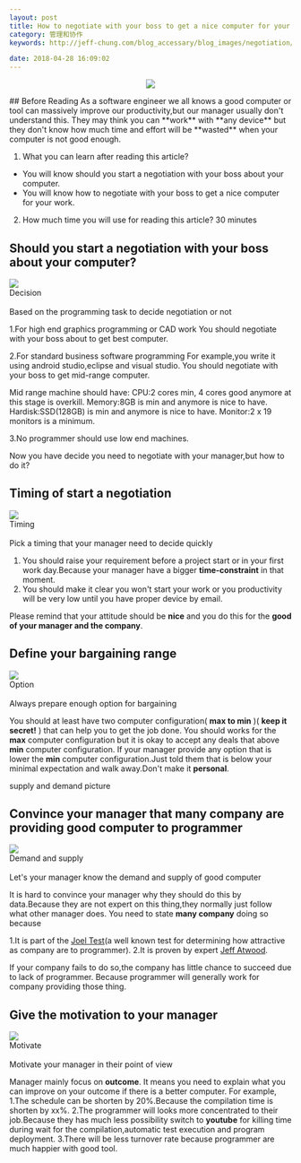 ```yaml
---
layout: post
title: How to negotiate with your boss to get a nice computer for your work
category: 管理和协作
keywords: http://jeff-chung.com/blog_accessary/blog_images/negotiation/negotiation1.png

date: 2018-04-28 16:09:02
---
```


<p align="center">
  <img src="http://jeff-chung.com/blog_accessary/blog_images/negotiation/negotiation1.png">
</p>
## Before Reading
As a software engineer we all knows a good computer or tool can massively improve our productivity,but our manager usually don't understand this.
They may think you can **work** with **any device** but they don't know how much time and effort will be **wasted** when your computer is not good enough.

1.  What you can learn after reading this article?

* You will know should you start a negotiation with your boss about your computer.
* You will know how to negotiate with your boss to get a nice computer for your work.

2.  How much time you will use for reading this article?
    30 minutes

## Should you start a negotiation with your boss about your computer?

<div class="minipic-container">
<img class="minipic" src="http://jeff-chung.com/blog_accessary/writing_common_accessary/decision.jpg" />
<div class="minitext-container">
<div class="minipic-title">Decision</div><br />
<div class="minipic-content">Based on the programming task to decide negotiation or not</div>
</div>
</div>

1.For high end graphics programming or CAD work
You should negotiate with your boss about to get best computer.

2.For standard business software programming
For example,you write it using android studio,eclipse and visual studio.
You should negotiate with your boss to get mid-range computer.

Mid range machine should have:
CPU:2 cores min, 4 cores good anymore at this stage is overkill.
Memory:8GB is min and anymore is nice to have.
Hardisk:SSD(128GB) is min and anymore is nice to have.
Monitor:2 x 19 monitors is a minimum.

3.No programmer should use low end machines.

Now you have decide you need to negotiate with your manager,but how to do it?

## Timing of start a negotiation

<div class="minipic-container">
<img class="minipic" src="http://jeff-chung.com/blog_accessary/writing_common_accessary/timing.jpg" />
<div class="minitext-container">
<div class="minipic-title">Timing</div><br />
<div class="minipic-content">Pick a timing that your manager need to decide quickly</div>
</div>
</div>

1.  You should raise your requirement before a project start or in your first work day.Because your manager have a bigger **time-constraint** in that moment.
2.  You should make it clear you won't start your work or you productivity will be very low until you have proper device by email.

Please remind that your attitude should be **nice** and you do this for the **good of your manager and the company**.

## Define your bargaining range

<div class="minipic-container">
<img class="minipic" src="http://jeff-chung.com/blog_accessary/writing_common_accessary/options.jpg" />
<div class="minitext-container">
<div class="minipic-title">Option</div><br />
<div class="minipic-content">Always prepare enough option for bargaining</div>
</div>
</div>

You should at least have two computer configuration( **max to min** )( **keep it secret!** ) that can help you to get the job done.
You should works for the **max** computer configuration but it is okay to accept any deals that above **min** computer configuration.
If your manager provide any option that is lower the **min** computer configuration.Just told them that is below your minimal expectation and walk away.Don't make it **personal**.

supply and demand picture

## Convince your manager that many company are providing good computer to programmer

<div class="minipic-container">
<img class="minipic" src="http://jeff-chung.com/blog_accessary/writing_common_accessary/demandAndSupply.jpg" />
<div class="minitext-container">
<div class="minipic-title">Demand and supply</div><br />
<div class="minipic-content">Let's your manager know the demand and supply of good computer</div>
</div>
</div>

It is hard to convince your manager why they should do this by data.Because they are not expert on this thing,they normally just follow what other manager does.
You need to state **many company** doing so because

1.It is part of the [Joel Test](http://www.joelonsoftware.com/articles/fog0000000043.html)(a well known test for determining how attractive as company are to programmer).
2.It is proven by expert [Jeff Atwood](http://blog.codinghorror.com/the-programmers-bill-of-rights/).

If your company fails to do so,the company has little chance to succeed due to lack of programmer.
Because programmer will generally work for company providing those thing.

## Give the motivation to your manager

<div class="minipic-container">
<img class="minipic" src="http://jeff-chung.com/blog_accessary/writing_common_accessary/motivate.jpg" />
<div class="minitext-container">
<div class="minipic-title">Motivate</div><br />
<div class="minipic-content">Motivate your manager in their point of view</div>
</div>
</div>

Manager mainly focus on **outcome**.
It means you need to explain what you can improve on your outcome if there is a better computer.
For example,
1.The schedule can be shorten by 20%.Because the compilation time is shorten by xx%.
2.The programmer will looks more concentrated to their job.Because they has much less possibility switch to **youtube** for killing time during wait for the compilation,automatic test execution and program deployment.
3.There will be less turnover rate because programmer are much happier with good tool.
